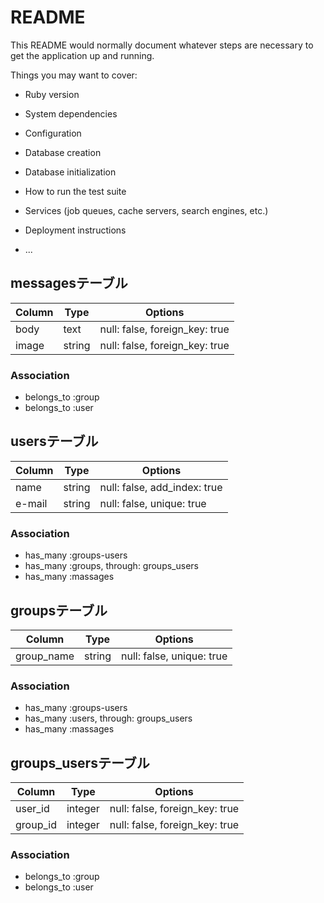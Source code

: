 # README

This README would normally document whatever steps are necessary to get the
application up and running.

Things you may want to cover:

* Ruby version

* System dependencies

* Configuration

* Database creation

* Database initialization

* How to run the test suite

* Services (job queues, cache servers, search engines, etc.)

* Deployment instructions

* ...


## messagesテーブル

|Column|Type|Options|
|------|----|-------|
|body|text|null: false, foreign_key: true|
|image|string|null: false, foreign_key: true |

### Association
- belongs_to :group
- belongs_to :user


## usersテーブル

|Column|Type|Options|
|------|----|-------|
|name|string|null: false, add_index: true|
|e-mail|string|null: false, unique: true|

### Association
- has_many :groups-users
- has_many :groups, through: groups_users
- has_many :massages


## groupsテーブル

|Column|Type|Options|
|------|----|-------|
|group_name|string|null: false, unique: true|

### Association
- has_many :groups-users
- has_many :users, through: groups_users
- has_many :massages


## groups_usersテーブル

|Column|Type|Options|
|------|----|-------|
|user_id|integer|null: false, foreign_key: true|
|group_id|integer|null: false, foreign_key: true|

### Association
- belongs_to :group
- belongs_to :user